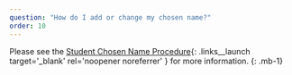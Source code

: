 ```yaml
---
question: "How do I add or change my chosen name?"
order: 10
---
```


Please see the [Student Chosen Name Procedure](./uploads/pdf/chosen-name-procedure_11-22-22.pdf){: .links__launch target='_blank' rel='noopener noreferrer' } for more information.
{: .mb-1}
